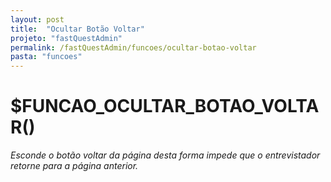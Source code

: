 ```yaml
---
layout: post
title:  "Ocultar Botão Voltar"
projeto: "fastQuestAdmin"
permalink: /fastQuestAdmin/funcoes/ocultar-botao-voltar
pasta: "funcoes"
---
```

# $FUNCAO_OCULTAR_BOTAO_VOLTAR()
*Esconde o botão voltar da página desta forma impede que o entrevistador retorne para a página anterior.*